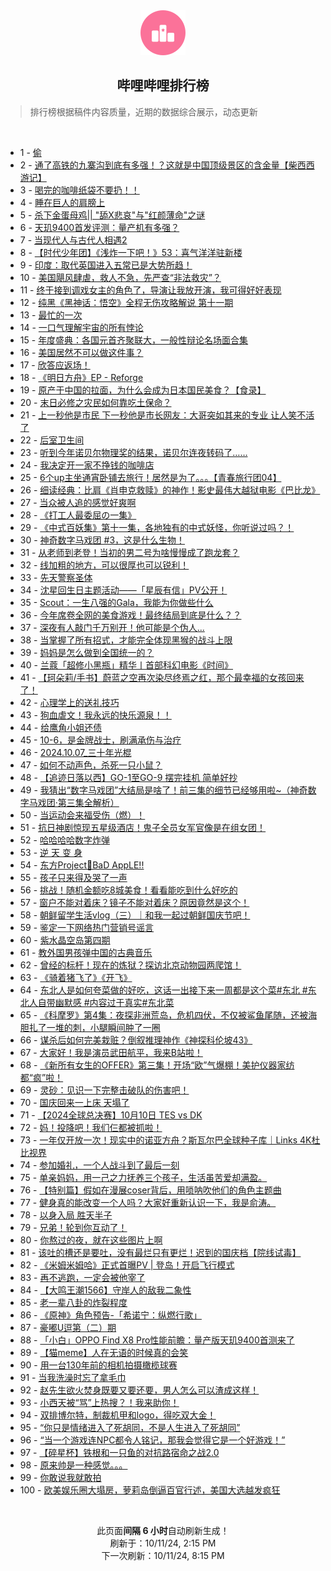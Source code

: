 <div align="center">
    <img src="./assets/icon_rank.png" alt="logo" />
    <h2>哔哩哔哩排行榜</h>
</div>

> 排行榜根据稿件内容质量，近期的数据综合展示，动态更新

<br />

<ul><li><span>1 - <a href=https://www.bilibili.com/BV1jN2WYDELk>偷</a></span></li><li><span>2 - <a href=https://www.bilibili.com/BV1ku2nYnEEU>通了高铁的九寨沟到底有多强！？这就是中国顶级景区的含金量【柴西西游记】</a></span></li><li><span>3 - <a href=https://www.bilibili.com/BV1B82LYhESg>喝完的咖啡纸袋不要扔！！</a></span></li><li><span>4 - <a href=https://www.bilibili.com/BV1tD27YREZ5>睡在巨人的肩膀上</a></span></li><li><span>5 - <a href=https://www.bilibili.com/BV1UJ2HYaEY3>杀下金蛋母鸡||&nbsp;&quot;舔X悲哀&quot;与&quot;红颜薄命&quot;之谜</a></span></li><li><span>6 - <a href=https://www.bilibili.com/BV1iu2AY4EcX>天玑9400首发评测：量产机有多强？</a></span></li><li><span>7 - <a href=https://www.bilibili.com/BV1f41CYVEfo>当现代人与古代人相遇2</a></span></li><li><span>8 - <a href=https://www.bilibili.com/BV1sK2nYpEER>【时代少年团】《浅炸一下吧！》53：喜气洋洋驻新楼</a></span></li><li><span>9 - <a href=https://www.bilibili.com/BV1KF2nYtEdX>印度：取代英国进入五常已是大势所趋！</a></span></li><li><span>10 - <a href=https://www.bilibili.com/BV1Bn2pYDE9L>美国飓风肆虐，救人不急，先严查“非法救灾”？</a></span></li><li><span>11 - <a href=https://www.bilibili.com/BV1Dq2wYEEos>终于接到调戏女主的角色了，导演让我放开演，我可得好好表现</a></span></li><li><span>12 - <a href=https://www.bilibili.com/BV1t825YkEwN>纯黑《黑神话：悟空》全程无伤攻略解说&nbsp;第十一期</a></span></li><li><span>13 - <a href=https://www.bilibili.com/BV1Qf25YQEzm>最忙的一次</a></span></li><li><span>14 - <a href=https://www.bilibili.com/BV1nN2jYqEn4>一口气理解宇宙的所有悖论</a></span></li><li><span>15 - <a href=https://www.bilibili.com/BV1Rq24YxEDX>年度盛典：各国元首齐聚联大，一般性辩论名场面合集</a></span></li><li><span>16 - <a href=https://www.bilibili.com/BV11J2JY9ELb>美国居然不可以做这件事？</a></span></li><li><span>17 - <a href=https://www.bilibili.com/BV1F92nYnEsp>欣答应返场！</a></span></li><li><span>18 - <a href=https://www.bilibili.com/BV1px4je5E24>《明日方舟》EP&nbsp;-&nbsp;Reforge</a></span></li><li><span>19 - <a href=https://www.bilibili.com/BV1oLxTeKEXz>原产于中国的拉面，为什么会成为日本国民美食？【食录】</a></span></li><li><span>20 - <a href=https://www.bilibili.com/BV1tX2LY1E7x>末日必修之灾民如何靠吃土保命？</a></span></li><li><span>21 - <a href=https://www.bilibili.com/BV1Py12YbELY>上一秒他是市民&nbsp;下一秒他是市长网友：大哥突如其来的专业&nbsp;让人笑不活了</a></span></li><li><span>22 - <a href=https://www.bilibili.com/BV1jL2EYBE4s>后室卫生间</a></span></li><li><span>23 - <a href=https://www.bilibili.com/BV1eo2xYXEt4>听到今年诺贝尔物理奖的结果，诺贝尔连夜转码了……</a></span></li><li><span>24 - <a href=https://www.bilibili.com/BV1ck1kY5Epd>我决定开一家不挣钱的咖啡店</a></span></li><li><span>25 - <a href=https://www.bilibili.com/BV18g1eYPE65>6个up主坐通宵卧铺去旅行！居然是为了。。。【青春旅行团04】</a></span></li><li><span>26 - <a href=https://www.bilibili.com/BV1Q72WYrE5Y>细读经典：比肩《肖申克救赎》的神作！影史最伟大越狱电影《巴比龙》</a></span></li><li><span>27 - <a href=https://www.bilibili.com/BV1YQ2HY6Ecv>当众被人追的感觉好爽啊</a></span></li><li><span>28 - <a href=https://www.bilibili.com/BV1pq2AYuERz>《打工人最委屈の一集》</a></span></li><li><span>29 - <a href=https://www.bilibili.com/BV17k2HYmEmM>《中式百妖集》第十一集，各地独有的中式妖怪，你听说过吗？！</a></span></li><li><span>30 - <a href=https://www.bilibili.com/BV1SK1CYoEFp>神奇数字马戏团&nbsp;#3，这是什么生物！</a></span></li><li><span>31 - <a href=https://www.bilibili.com/BV1sj2PYrEcN>从老师到老登！当初的男二号为啥慢慢成了跑龙套？</a></span></li><li><span>32 - <a href=https://www.bilibili.com/BV1do2NYAEd8>线加粗的地方，可以很厚也可以锐利！</a></span></li><li><span>33 - <a href=https://www.bilibili.com/BV1K62EYHEmA>先天警察圣体</a></span></li><li><span>34 - <a href=https://www.bilibili.com/BV1hw24YJEV5>沈星回生日主题活动——「星辰有信」PV公开！</a></span></li><li><span>35 - <a href=https://www.bilibili.com/BV1Sr2wY1E3D>Scout：一生八强的Gala，我能为你做些什么</a></span></li><li><span>36 - <a href=https://www.bilibili.com/BV1xw2EY7EFU>今年席卷全网的美食游戏！最终结局到底是什么？？</a></span></li><li><span>37 - <a href=https://www.bilibili.com/BV1dh2wYpE3N>深夜有人敲门千万别开！他可能是个伪人...</a></span></li><li><span>38 - <a href=https://www.bilibili.com/BV1g31iY3Eh9>当掌握了所有招式，才能完全体现黑猴的战斗上限</a></span></li><li><span>39 - <a href=https://www.bilibili.com/BV16i2HYDECR>妈妈是怎么做到全国统一的？</a></span></li><li><span>40 - <a href=https://www.bilibili.com/BV1bCx4eUEBx>兰蔻「超修小黑瓶」精华丨首部科幻电影《时间》</a></span></li><li><span>41 - <a href=https://www.bilibili.com/BV1DP1rYnEt7>【珂朵莉/手书】蔚蓝之空再次染尽终焉之红，那个最幸福的女孩回来了！</a></span></li><li><span>42 - <a href=https://www.bilibili.com/BV1svxje5ESZ>心理学上的送礼技巧</a></span></li><li><span>43 - <a href=https://www.bilibili.com/BV16v2HYHEaF>狗血虐文！我永远的快乐源泉！！</a></span></li><li><span>44 - <a href=https://www.bilibili.com/BV1iD2AYbEui>给鹰角小姐还债</a></span></li><li><span>45 - <a href=https://www.bilibili.com/BV1fr2HY7EwQ>10-6，是金牌战士，刷满承伤与治疗</a></span></li><li><span>46 - <a href=https://www.bilibili.com/BV19w11YMEM7>2024.10.07_三十年光棍</a></span></li><li><span>47 - <a href=https://www.bilibili.com/BV1PX1qYAEFt>如何不动声色，杀死一只小鼠？</a></span></li><li><span>48 - <a href=https://www.bilibili.com/BV1Ce2cYaE7j>【追迹日落以西】GO-1至GO-9&nbsp;摆完挂机&nbsp;简单好抄</a></span></li><li><span>49 - <a href=https://www.bilibili.com/BV1v62JYgEDy>我猜出“数字马戏团”大结局是啥了！前三集的细节已经够用啦~（神奇数字马戏团·第三集全解析）</a></span></li><li><span>50 - <a href=https://www.bilibili.com/BV1JJ2pYHE84>当运动会来福受伤（燃）！</a></span></li><li><span>51 - <a href=https://www.bilibili.com/BV1Pp2JYXEEj>抗日神剧惊现五星级酒店！鬼子全员女军官像是在组女团！</a></span></li><li><span>52 - <a href=https://www.bilibili.com/BV1ng2nYSEXP>哈哈哈哈数字炸弹</a></span></li><li><span>53 - <a href=https://www.bilibili.com/BV1iX2xYxEqj>逆&nbsp;天&nbsp;变&nbsp;身</a></span></li><li><span>54 - <a href=https://www.bilibili.com/BV13Y2pYkE2s>东方Project🍎BaD&nbsp;AppLE!!</a></span></li><li><span>55 - <a href=https://www.bilibili.com/BV12W1iYAEDF>孩子只来得及哭了一声</a></span></li><li><span>56 - <a href=https://www.bilibili.com/BV14H1iYeEev>挑战！随机金额吃8城美食！看看能吃到什么好吃的</a></span></li><li><span>57 - <a href=https://www.bilibili.com/BV1T62EYHEws>窗户不能对着床？镜子不能对着床？原因竟然是这个！</a></span></li><li><span>58 - <a href=https://www.bilibili.com/BV1Wm2nYsEEj>朝鲜留学生活vlog（三）｜和我一起过朝鲜国庆节吧！</a></span></li><li><span>59 - <a href=https://www.bilibili.com/BV1HM1yYLEwu>鉴定一下网络热门营销号谣言</a></span></li><li><span>60 - <a href=https://www.bilibili.com/BV1Bp2pYJEki>紫水晶空岛第四期</a></span></li><li><span>61 - <a href=https://www.bilibili.com/BV16y19YrEL3>教外国男孩弹中国的古典音乐</a></span></li><li><span>62 - <a href=https://www.bilibili.com/BV1EE2nY5EU2>曾经的标杆！现在的炼狱？探访北京动物园两爬馆！</a></span></li><li><span>63 - <a href=https://www.bilibili.com/BV13f2WYyEdN>《骑着猪飞了》《开飞》</a></span></li><li><span>64 - <a href=https://www.bilibili.com/BV19u1mY3Eh8>东北人是如何夸菜做的好吃，这话一出接下来一周都是这个菜#东北&nbsp;#东北人自带幽默感&nbsp;#内容过于真实#东北菜</a></span></li><li><span>65 - <a href=https://www.bilibili.com/BV1y41mYfEdw>《科摩罗》第4集：夜探非洲荒岛，危机四伏，不仅被鲨鱼尾随，还被海胆扎了一堆的刺，小腿瞬间肿了一圈</a></span></li><li><span>66 - <a href=https://www.bilibili.com/BV1Q21eYBEF2>谋杀后如何完美栽赃？倒叙推理神作《神探科伦坡43》</a></span></li><li><span>67 - <a href=https://www.bilibili.com/BV1Ps2JYHEdp>大家好！我是演员武田航平，我来B站啦！</a></span></li><li><span>68 - <a href=https://www.bilibili.com/BV1yL24Y6EBq>《新所有女生的OFFER》第三集！开场“欧”气爆棚！美护仪器家纺都“疯”啦！</a></span></li><li><span>69 - <a href=https://www.bilibili.com/BV1Tv2EYREw3>灵砂：见识一下完整击破队的伤害吧！</a></span></li><li><span>70 - <a href=https://www.bilibili.com/BV1942EYcEVr>国庆回来一上床&nbsp;天塌了</a></span></li><li><span>71 - <a href=https://www.bilibili.com/BV1ty2VYVEjF>【2024全球总决赛】10月10日&nbsp;TES&nbsp;vs&nbsp;DK</a></span></li><li><span>72 - <a href=https://www.bilibili.com/BV1BA2AYhE1a>妈！投降吧！我们仨都被抓啦！</a></span></li><li><span>73 - <a href=https://www.bilibili.com/BV1iV2NYaEcF>一年仅开放一次！现实中的诺亚方舟？斯瓦尔巴全球种子库｜Links&nbsp;4K杜比视界</a></span></li><li><span>74 - <a href=https://www.bilibili.com/BV1EJ2pYHEiz>参加婚礼，一个人战斗到了最后一刻</a></span></li><li><span>75 - <a href=https://www.bilibili.com/BV1Uh1kYQE8N>单亲妈妈，用一己之力抚养三个孩子，生活虽苦爱却满盈。</a></span></li><li><span>76 - <a href=https://www.bilibili.com/BV1zB1iYXEz6>【特别篇】假如在漫展coser背后，用唢呐吹他们的角色主题曲</a></span></li><li><span>77 - <a href=https://www.bilibili.com/BV1H923YbEbM>健身真的能改变一个人吗？大家好重新认识一下，我是俞涛。</a></span></li><li><span>78 - <a href=https://www.bilibili.com/BV1Zp2wYZEat>以身入局&nbsp;胜天半子</a></span></li><li><span>79 - <a href=https://www.bilibili.com/BV1YS2JYPEpa>兄弟！轮到你互动了！</a></span></li><li><span>80 - <a href=https://www.bilibili.com/BV15Z2NYaEAb>你熬过的夜，就在这些图片上啊</a></span></li><li><span>81 - <a href=https://www.bilibili.com/BV17j12YmEHb>该吐的槽还是要吐，没有最烂只有更烂！迟到的国庆档【院线试毒】</a></span></li><li><span>82 - <a href=https://www.bilibili.com/BV17usderEtR>《米姆米姆哈》正式首曝PV&nbsp;|&nbsp;登岛！开启飞行模式</a></span></li><li><span>83 - <a href=https://www.bilibili.com/BV1ie2LYZEpM>再不逃跑，一定会被他宰了</a></span></li><li><span>84 - <a href=https://www.bilibili.com/BV1Vc2KY8E1G>【大鸣王潮1566】守岸人的敌我二象性</a></span></li><li><span>85 - <a href=https://www.bilibili.com/BV1xo27YDEog>老一辈八卦的炸裂程度</a></span></li><li><span>86 - <a href=https://www.bilibili.com/BV1Dq1qYGERM>《原神》角色预告-「希诺宁：纵燃行歌」</a></span></li><li><span>87 - <a href=https://www.bilibili.com/BV1752EYuEkX>豪嘟U逗第（二）期</a></span></li><li><span>88 - <a href=https://www.bilibili.com/BV1Gq2wYJE1F>「小白」OPPO&nbsp;Find&nbsp;X8&nbsp;Pro性能前瞻：量产版天玑9400首测来了</a></span></li><li><span>89 - <a href=https://www.bilibili.com/BV1Lx2pY7E7R>【猫meme】人在无语的时候真的会笑</a></span></li><li><span>90 - <a href=https://www.bilibili.com/BV1dE4LeFEsc>用一台130年前的相机拍摄橄榄球赛</a></span></li><li><span>91 - <a href=https://www.bilibili.com/BV13F2PYpEhX>当我洗澡时忘了拿毛巾</a></span></li><li><span>92 - <a href=https://www.bilibili.com/BV1xn1oYREsy>赵先生欲火焚身既要又要还要，男人怎么可以渣成这样！</a></span></li><li><span>93 - <a href=https://www.bilibili.com/BV16V23YdEZc>小西天被“骂”上热搜？！我来助你！</a></span></li><li><span>94 - <a href=https://www.bilibili.com/BV1wp2PYBE5q>双排博尔特，制裁机甲和logo，得吃双大金！</a></span></li><li><span>95 - <a href=https://www.bilibili.com/BV1Cb2HYxE7Z>“你只是情绪进入了死胡同，不是人生进入了死胡同”</a></span></li><li><span>96 - <a href=https://www.bilibili.com/BV1jw2gYLEFT>“当一个游戏连NPC都令人铭记，那我会觉得它是一个好游戏！”</a></span></li><li><span>97 - <a href=https://www.bilibili.com/BV1WQxsevEAg>【碎星杯】铁根和一只鱼的对抗路宿命之战2.0</a></span></li><li><span>98 - <a href=https://www.bilibili.com/BV1AJ2PYzETf>原来帅是一种感觉。。。</a></span></li><li><span>99 - <a href=https://www.bilibili.com/BV1jx2pY7EyX>你敢说我就敢拍</a></span></li><li><span>100 - <a href=https://www.bilibili.com/BV1Nu2wYBE41>欧美娱乐圈大塌房，萝莉岛倒逼百官行述，美国大选越发疯狂</a></span></li></ul>

<br />

<p align=center>此页面<strong>间隔 6 小时</strong>自动刷新生成！<br>刷新于：10/11/24, 2:15 PM<br>下一次刷新：10/11/24, 8:15 PM</p>